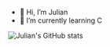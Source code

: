 - 👋 Hi, I’m Julian
- 🌱 I’m currently learning C

![Julian's GitHub stats](https://github-readme-stats.vercel.app/api?username=Julian-Mej&count_private=true&show_icons=true&theme=radical&hide_border=true)
<!---[![Top Langs](https://github-readme-stats.vercel.app/api/top-langs/?username=Julian-Mejatsch&layout=compact&theme=radical)](https://github.com/anuraghazra/github-readme-stats)
--->
<!---
Julian-Mej/Julian-Mej is a ✨ special ✨ repository because its `README.md` (this file) appears on your GitHub profile.
You can click the Preview link to take a look at your changes.
--->
